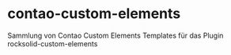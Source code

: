 # contao-custom-elements
Sammlung von Contao Custom Elements Templates für das Plugin rocksolid-custom-elements
